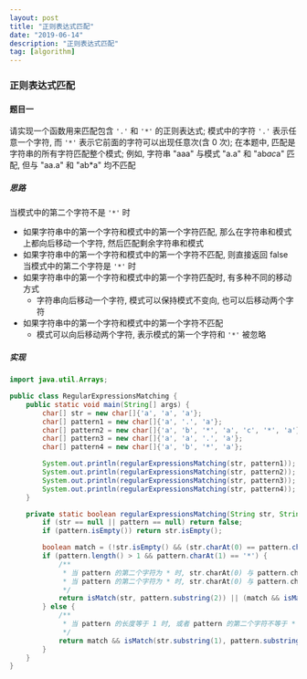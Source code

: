 ```yaml
---
layout: post
title: "正则表达式匹配"
date: "2019-06-14"
description: "正则表达式匹配"
tag: [algorithm]
---
```


### 正则表达式匹配

#### 题目一
请实现一个函数用来匹配包含 `'.'` 和 `'*'` 的正则表达式; 模式中的字符 `'.'` 表示任意一个字符, 而 `'*'` 表示它前面的字符可以出现任意次(含 0 次); 在本题中, 匹配是字符串的所有字符匹配整个模式; 例如, 字符串 "aaa" 与模式 "a.a" 和 "ab*ac*a" 匹配, 但与 "aa.a" 和 "ab*a" 均不匹配

##### 思路
当模式中的第二个字符不是 `'*'` 时
- 如果字符串中的第一个字符和模式中的第一个字符匹配, 那么在字符串和模式上都向后移动一个字符, 然后匹配剩余字符串和模式
- 如果字符串中的第一个字符和模式中的第一个字符不匹配, 则直接返回 false  
当模式中的第二个字符是 `'*'` 时
- 如果字符串中的第一个字符和模式中的第一个字符匹配时, 有多种不同的移动方式
  - 字符串向后移动一个字符, 模式可以保持模式不变向, 也可以后移动两个字符
- 如果字符串中的第一个字符和模式中的第一个字符不匹配
  - 模式可以向后移动两个字符, 表示模式的第一个字符和 `'*'` 被忽略

##### 实现
```Java
import java.util.Arrays;

public class RegularExpressionsMatching {
    public static void main(String[] args) {
        char[] str = new char[]{'a', 'a', 'a'};
        char[] pattern1 = new char[]{'a', '.', 'a'};
        char[] pattern2 = new char[]{'a', 'b', '*', 'a', 'c', '*', 'a'};
        char[] pattern3 = new char[]{'a', 'a', '.', 'a'};
        char[] pattern4 = new char[]{'a', 'b', '*', 'a'};

        System.out.println(regularExpressionsMatching(str, pattern1));
        System.out.println(regularExpressionsMatching(str, pattern2));
        System.out.println(regularExpressionsMatching(str, pattern3));
        System.out.println(regularExpressionsMatching(str, pattern4));
    }

    private static boolean regularExpressionsMatching(String str, String pattern) {
        if (str == null || pattern == null) return false;
        if (pattern.isEmpty()) return str.isEmpty();

        boolean match = (!str.isEmpty() && (str.charAt(0) == pattern.charAt(0) || pattern.charAt(0) == '.'));
        if (pattern.length() > 1 && pattern.charAt(1) == '*') {
            /**
             * 当 pattern 的第二个字符为 * 时, str.charAt(0) 与 pattern.charAt(0) 匹配与不匹配都可以将 pattern 向后移动两个字符
             * 当 pattern 的第二个字符为 * 时, str.charAt(0) 与 pattern.charAt(0) 时, 将 str 向后移一个字符
             */
            return isMatch(str, pattern.substring(2)) || (match && isMatch(str.substring(1), pattern));
        } else {
            /**
             * 当 pattern 的长度等于 1 时, 或者 pattern 的第二个字符不等于 * 时
             */
            return match && isMatch(str.substring(1), pattern.substring(1));
        }
    }
}
```
